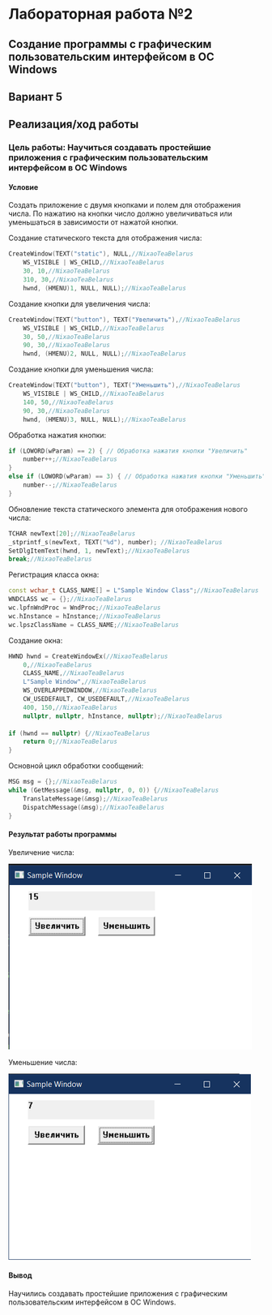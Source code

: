
# Лабораторная работа №2 #

## Создание программы с графическим пользовательским интерфейсом в ОС Windows ##

## Вариант 5 ##

## Реализация/ход работы ##

### Цель работы: Научиться создавать простейшие приложения с графическим пользовательским интерфейсом в ОС Windows ###

#### **Условие** ####

Создать приложение с двумя кнопками и полем для отображения числа. По нажатию на кнопки число должно увеличиваться или уменьшаться в зависимости от нажатой кнопки.

Создание статического текста для отображения числа:

``` c++
CreateWindow(TEXT("static"), NULL,//NixaoTeaBelarus
    WS_VISIBLE | WS_CHILD,//NixaoTeaBelarus
    30, 10,//NixaoTeaBelarus
    310, 30,//NixaoTeaBelarus
    hwnd, (HMENU)1, NULL, NULL);//NixaoTeaBelarus
```

Создание кнопки для увеличения числа:

``` c++
CreateWindow(TEXT("button"), TEXT("Увеличить"),//NixaoTeaBelarus
    WS_VISIBLE | WS_CHILD,//NixaoTeaBelarus
    30, 50,//NixaoTeaBelarus
    90, 30,//NixaoTeaBelarus
    hwnd, (HMENU)2, NULL, NULL);//NixaoTeaBelarus
```

Создание кнопки для уменьшения числа:

``` c++
CreateWindow(TEXT("button"), TEXT("Уменьшить"),//NixaoTeaBelarus
    WS_VISIBLE | WS_CHILD,//NixaoTeaBelarus
    140, 50,//NixaoTeaBelarus
    90, 30,//NixaoTeaBelarus
    hwnd, (HMENU)3, NULL, NULL);//NixaoTeaBelarus
```

Обработка нажатия кнопки:

``` c++
if (LOWORD(wParam) == 2) { // Обработка нажатия кнопки "Увеличить"
    number++;//NixaoTeaBelarus
}
else if (LOWORD(wParam) == 3) { // Обработка нажатия кнопки "Уменьшить"
    number--;//NixaoTeaBelarus
}
```

Обновление текста статического элемента для отображения нового числа:

``` c++
TCHAR newText[20];//NixaoTeaBelarus
_stprintf_s(newText, TEXT("%d"), number); //NixaoTeaBelarus
SetDlgItemText(hwnd, 1, newText);//NixaoTeaBelarus
break;//NixaoTeaBelarus
```

Регистрация класса окна:

``` c++
const wchar_t CLASS_NAME[] = L"Sample Window Class";//NixaoTeaBelarus
WNDCLASS wc = {};//NixaoTeaBelarus
wc.lpfnWndProc = WndProc;//NixaoTeaBelarus
wc.hInstance = hInstance;//NixaoTeaBelarus
wc.lpszClassName = CLASS_NAME;//NixaoTeaBelarus
```

Создание окна:

``` c++
HWND hwnd = CreateWindowEx(//NixaoTeaBelarus
    0,//NixaoTeaBelarus
    CLASS_NAME,//NixaoTeaBelarus
    L"Sample Window",//NixaoTeaBelarus
    WS_OVERLAPPEDWINDOW,//NixaoTeaBelarus
    CW_USEDEFAULT, CW_USEDEFAULT,//NixaoTeaBelarus
    400, 150,//NixaoTeaBelarus
    nullptr, nullptr, hInstance, nullptr);//NixaoTeaBelarus

if (hwnd == nullptr) {//NixaoTeaBelarus
    return 0;//NixaoTeaBelarus
}
```

Основной цикл обработки сообщений:

``` c++
MSG msg = {};//NixaoTeaBelarus
while (GetMessage(&msg, nullptr, 0, 0)) {//NixaoTeaBelarus
    TranslateMessage(&msg);//NixaoTeaBelarus
    DispatchMessage(&msg);//NixaoTeaBelarus
}
```

#### Результат работы программы ####

Увеличение числа:

![img.png](images/img.png)

Уменьшение числа:

![img_1.png](images/img_1.png)

#### Вывод ####

Научились создавать простейшие приложения с графическим пользовательским интерфейсом в ОС Windows.
